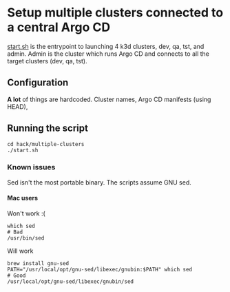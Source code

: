 # Setup multiple clusters connected to a central Argo CD
[start.sh](hack/multiple-clusters/start.sh) is the entrypoint to launching 4 k3d clusters, dev, qa, tst, and admin.
Admin is the cluster which runs Argo CD and connects to all the target clusters (dev, qa, tst).

## Configuration
**A lot** of things are hardcoded. Cluster names, Argo CD manifests (using HEAD),


## Running the script
```shell
cd hack/multiple-clusters
./start.sh
```

### Known issues
Sed isn't the most portable binary. The scripts assume GNU sed.
#### Mac users
Won't work :(
```shell
which sed       
# Bad
/usr/bin/sed
```
Will work
```shell
brew install gnu-sed
PATH="/usr/local/opt/gnu-sed/libexec/gnubin:$PATH" which sed
# Good
/usr/local/opt/gnu-sed/libexec/gnubin/sed
```